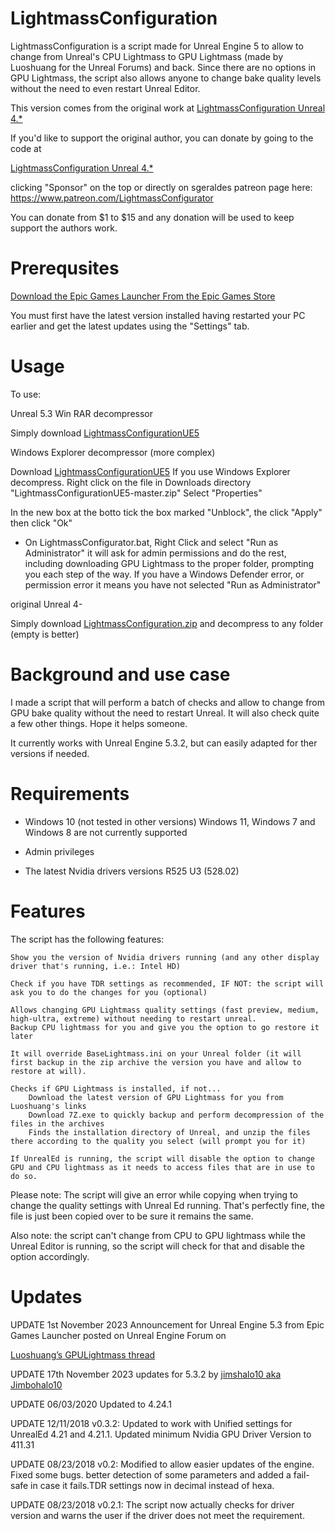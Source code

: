 # LightmassConfiguration
LightmassConfiguration is a script made for Unreal Engine 5 to allow to change from Unreal's CPU Lightmass to GPU Lightmass (made by Luoshuang for the Unreal Forums) and back. Since there are no options in GPU Lightmass, the script also allows anyone to change bake quality levels without the need to even restart Unreal Editor. 

This version comes from the original work at  [LightmassConfiguration Unreal 4.*](https://github.com/sgeraldes/LightmassConfiguration)

If you'd like to support the original author, you can donate by going to the code at 

 [LightmassConfiguration Unreal 4.*](https://github.com/sgeraldes/LightmassConfiguration)

clicking "Sponsor" on the top or directly on sgeraldes patreon page here: https://www.patreon.com/LightmassConfigurator

You can donate from $1 to $15 and any donation will be used to keep support the authors work.

# Prerequsites

[Download the Epic Games Launcher From the Epic Games Store](https://store.epicgames.com/en-US/download)

You must first have the latest version installed having restarted your PC earlier and get the latest updates using the "Settings" tab.




# Usage
To use:

Unreal 5.3
Win RAR decompressor

Simply download [LightmassConfigurationUE5](https://github.com/jimshalo10/LightmassConfigurationUE5/archive/refs/heads/master.zip)

Windows Explorer decompressor (more complex)

Download [LightmassConfigurationUE5](https://github.com/jimshalo10/LightmassConfigurationUE5/archive/refs/heads/master.zip)
If you use Windows Explorer decompress. Right click on the file in Downloads directory "LightmassConfigurationUE5-master.zip" Select "Properties"

In the new box at the botto tick the box marked "Unblock", the click "Apply" then click "Ok"

 

- On LightmassConfigurator.bat, Right Click and select "Run as Administrator" it will ask for admin permissions and do the rest, including downloading GPU Lightmass to the proper folder, prompting you each step of the way. If you have a Windows Defender error, or permission error it means you have not selected "Run as Administrator"


original Unreal 4-

Simply download [LightmassConfiguration.zip](https://github.com/sgeraldes/LightmassConfiguration/archive/master.zip) and decompress to any folder (empty is better)

# Background and use case
I made a script that will perform a batch of checks and allow to change from GPU bake quality without the need to restart Unreal. It will also check quite a few other things. Hope it helps someone.

It currently works with Unreal Engine 5.3.2, but can easily adapted for ther versions if needed.

# Requirements
- Windows 10 (not tested in other versions) Windows 11, Windows 7 and Windows 8 are not currently supported 
- Admin privileges

- The latest Nvidia drivers versions R525 U3 (528.02)

# Features
The script has the following features:

    Show you the version of Nvidia drivers running (and any other display driver that's running, i.e.: Intel HD)
    
    Check if you have TDR settings as recommended, IF NOT: the script will ask you to do the changes for you (optional)
    
    Allows changing GPU Lightmass quality settings (fast preview, medium, high-ultra, extreme) without needing to restart unreal.
    Backup CPU lightmass for you and give you the option to go restore it later
    
    It will override BaseLightmass.ini on your Unreal folder (it will first backup in the zip archive the version you have and allow to restore at will).
    
    Checks if GPU Lightmass is installed, if not...
        Download the latest version of GPU Lightmass for you from Luoshuang's links
        Download 7Z.exe to quickly backup and perform decompression of the files in the archives
        Finds the installation directory of Unreal, and unzip the files there according to the quality you select (will prompt you for it)
        
    If UnrealEd is running, the script will disable the option to change GPU and CPU lightmass as it needs to access files that are in use to do so.

Please note: The script will give an error while copying when trying to change the quality settings with Unreal Ed running. That's perfectly fine, the file is just been copied over to be sure it remains the same. 


Also note: the script can't change from CPU to GPU lightmass while the Unreal Editor is running, so the script will check for that and disable the option accordingly.



# Updates

UPDATE 1st November 2023 Announcement for Unreal Engine 5.3 from Epic Games Launcher posted on Unreal Engine Forum on

[Luoshuang’s GPULightmass thread](https://forums.unrealengine.com/t/luoshuangs-gpulightmass/109474/2489)


UPDATE 17th November 2023 updates for 5.3.2 by [jimshalo10 aka Jimbohalo10](https://forums.unrealengine.com/u/Jimbohalo10)



UPDATE 06/03/2020 Updated to 4.24.1

UPDATE 12/11/2018 v0.3.2: Updated to work with Unified settings for UnrealEd 4.21 and 4.21.1. Updated minimum Nvidia GPU Driver Version to 411.31

UPDATE 08/23/2018 v0.2: Modified to allow easier updates of the engine. Fixed some bugs. better detection of some parameters and added a fail-safe in case it fails.TDR settings now in decimal instead of hexa.

UPDATE 08/23/2018 v0.2.1: The script now actually checks for driver version and warns the user if the driver does not meet the requirement. 
